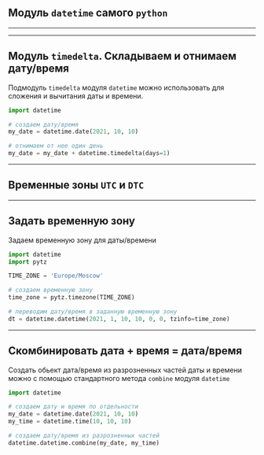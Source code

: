 Модуль `datetime` самого `python`
---
---

---
Модуль `timedelta`. Складываем и отнимаем дату/время
---

Подмодуль `timedelta` модуля `datetime` можно использовать для сложения 
и вычитания даты и времени. 

```python
import datetime

# создаем дату/время
my_date = datetime.date(2021, 10, 10)

# отнимаем от нее один день
my_date = my_date + datetime.timedelta(days=1)
```


---
Временные зоны `UTC` и `DTC`
---


---
Задать временную зону
---

Задаем временную зону для даты/времени

```python
import datetime
import pytz

TIME_ZONE = 'Europe/Moscow'

# создаем временную зону
time_zone = pytz.timezone(TIME_ZONE)

# переводим дату/время в заданную временную зону
dt = datetime.datetime(2021, 1, 10, 10, 0, 0, tzinfo=time_zone)
```

---
Скомбинировать дата + время = дата/время
---

Создать обьект дата/время из разрозненных частей даты и времени можно
с помощью стандартного метода `combine` модуля `datetime`

```python
import datetime

# создаем дату и время по отдельности
my_date = datetime.date(2021, 10, 10)
my_time = datetime.time(10, 10, 10)

# создаем дату/время из разрозненных частей
datetime.datetime.combine(my_date, my_time)
```

